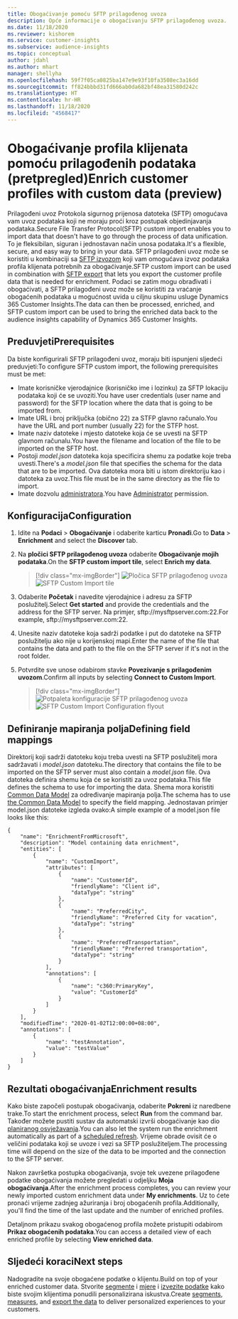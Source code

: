 ```yaml
---
title: Obogaćivanje pomoću SFTP prilagođenog uvoza
description: Opće informacije o obogaćivanju SFTP prilagođenog uvoza.
ms.date: 11/18/2020
ms.reviewer: kishorem
ms.service: customer-insights
ms.subservice: audience-insights
ms.topic: conceptual
author: jdahl
ms.author: mhart
manager: shellyha
ms.openlocfilehash: 59f7f05ca0825ba147e9e93f10fa3508ec3a16dd
ms.sourcegitcommit: ff824bbbd31fd666ab0da682bf48ea31580d242c
ms.translationtype: HT
ms.contentlocale: hr-HR
ms.lasthandoff: 11/18/2020
ms.locfileid: "4568417"
---
```

# <a name="enrich-customer-profiles-with-custom-data-preview"></a><span data-ttu-id="eb0fe-103">Obogaćivanje profila klijenata pomoću prilagođenih podataka (pretpregled)</span><span class="sxs-lookup"><span data-stu-id="eb0fe-103">Enrich customer profiles with custom data (preview)</span></span>

<span data-ttu-id="eb0fe-104">Prilagođeni uvoz Protokola sigurnog prijenosa datoteka (SFTP) omogućava vam uvoz podataka koji ne moraju proći kroz postupak objedinjavanja podataka.</span><span class="sxs-lookup"><span data-stu-id="eb0fe-104">Secure File Transfer Protocol(SFTP) custom import enables you to import data that doesn't have to go through the process of data unification.</span></span> <span data-ttu-id="eb0fe-105">To je fleksibilan, siguran i jednostavan način unosa podataka.</span><span class="sxs-lookup"><span data-stu-id="eb0fe-105">It's a flexible, secure, and easy way to bring in your data.</span></span> <span data-ttu-id="eb0fe-106">SFTP prilagođeni uvoz može se koristiti u kombinaciji sa [SFTP izvozom](export-sftp.md) koji vam omogućava izvoz podataka profila klijenata potrebnih za obogaćivanje.</span><span class="sxs-lookup"><span data-stu-id="eb0fe-106">SFTP custom import can be used in combination with [SFTP export](export-sftp.md) that lets you export the customer profile data that is needed for enrichment.</span></span> <span data-ttu-id="eb0fe-107">Podaci se zatim mogu obrađivati i obogaćivati, a SFTP prilagođeni uvoz može se koristiti za vraćanje obogaćenih podataka u mogućnost uvida u ciljnu skupinu usluge Dynamics 365 Customer Insights.</span><span class="sxs-lookup"><span data-stu-id="eb0fe-107">The data can then be processed, enriched, and SFTP custom import can be used to bring the enriched data back to the audience insights capability of Dynamics 365 Customer Insights.</span></span>

## <a name="prerequisites"></a><span data-ttu-id="eb0fe-108">Preduvjeti</span><span class="sxs-lookup"><span data-stu-id="eb0fe-108">Prerequisites</span></span>

<span data-ttu-id="eb0fe-109">Da biste konfigurirali SFTP prilagođeni uvoz, moraju biti ispunjeni sljedeći preduvjeti:</span><span class="sxs-lookup"><span data-stu-id="eb0fe-109">To configure SFTP custom import, the following prerequisites must be met:</span></span>

- <span data-ttu-id="eb0fe-110">Imate korisničke vjerodajnice (korisničko ime i lozinku) za SFTP lokaciju podataka koji će se uvoziti.</span><span class="sxs-lookup"><span data-stu-id="eb0fe-110">You have user credentials (user name and password) for the SFTP location where the data that is going to be imported from.</span></span>
- <span data-ttu-id="eb0fe-111">Imate URL i broj priključka (obično 22) za STFP glavno računalo.</span><span class="sxs-lookup"><span data-stu-id="eb0fe-111">You have the URL and port number (usually 22) for the STFP host.</span></span>
- <span data-ttu-id="eb0fe-112">Imate naziv datoteke i mjesto datoteke koja će se uvesti na SFTP glavnom računalu.</span><span class="sxs-lookup"><span data-stu-id="eb0fe-112">You have the filename and location of the file to be imported on the SFTP host.</span></span>
- <span data-ttu-id="eb0fe-113">Postoji *model.json* datoteka koja specificira shemu za podatke koje treba uvesti.</span><span class="sxs-lookup"><span data-stu-id="eb0fe-113">There's a *model.json* file that specifies the schema for the data that are to be imported.</span></span> <span data-ttu-id="eb0fe-114">Ova datoteka mora biti u istom direktoriju kao i datoteka za uvoz.</span><span class="sxs-lookup"><span data-stu-id="eb0fe-114">This file must be in the same directory as the file to import.</span></span>
- <span data-ttu-id="eb0fe-115">Imate dozvolu [administratora](permissions.md#administrator).</span><span class="sxs-lookup"><span data-stu-id="eb0fe-115">You have [Administrator](permissions.md#administrator) permission.</span></span>

## <a name="configuration"></a><span data-ttu-id="eb0fe-116">Konfiguracija</span><span class="sxs-lookup"><span data-stu-id="eb0fe-116">Configuration</span></span>

1. <span data-ttu-id="eb0fe-117">Idite na **Podaci** > **Obogaćivanje** i odaberite karticu **Pronađi**.</span><span class="sxs-lookup"><span data-stu-id="eb0fe-117">Go to **Data** > **Enrichment** and select the **Discover** tab.</span></span>

1. <span data-ttu-id="eb0fe-118">Na **pločici SFTP prilagođenog uvoza** odaberite **Obogaćivanje mojih podataka**.</span><span class="sxs-lookup"><span data-stu-id="eb0fe-118">On the **SFTP custom import tile**, select **Enrich my data**.</span></span>

   > [!div class="mx-imgBorder"]
   > <span data-ttu-id="eb0fe-119">![Pločica SFTP prilagođenog uvoza](media/SFTP_Custom_Import_tile.png "Pločica SFTP prilagođenog uvoza")</span><span class="sxs-lookup"><span data-stu-id="eb0fe-119">![SFTP Custom Import tile](media/SFTP_Custom_Import_tile.png "SFTP Custom Import tile")</span></span>

1. <span data-ttu-id="eb0fe-120">Odaberite **Početak** i navedite vjerodajnice i adresu za SFTP poslužitelj.</span><span class="sxs-lookup"><span data-stu-id="eb0fe-120">Select **Get started** and provide the credentials and the address for the SFTP server.</span></span> <span data-ttu-id="eb0fe-121">Na primjer, sftp://mysftpserver.com:22.</span><span class="sxs-lookup"><span data-stu-id="eb0fe-121">For example, sftp://mysftpserver.com:22.</span></span>

1. <span data-ttu-id="eb0fe-122">Unesite naziv datoteke koja sadrži podatke i put do datoteke na SFTP poslužitelju ako nije u korijenskoj mapi.</span><span class="sxs-lookup"><span data-stu-id="eb0fe-122">Enter the name of the file that contains the data and path to the file on the SFTP server if it's not in the root folder.</span></span>

1. <span data-ttu-id="eb0fe-123">Potvrdite sve unose odabirom stavke **Povezivanje s prilagođenim uvozom**.</span><span class="sxs-lookup"><span data-stu-id="eb0fe-123">Confirm all inputs by selecting **Connect to Custom Import**.</span></span>

   > [!div class="mx-imgBorder"]
   > <span data-ttu-id="eb0fe-124">![Potpaleta konfiguracije SFTP prilagođenog uvoza](media/SFTP_Custom_Import_Configuration_flyout.png "Potpaleta konfiguracije SFTP prilagođenog uvoza")</span><span class="sxs-lookup"><span data-stu-id="eb0fe-124">![SFTP Custom Import Configuration flyout](media/SFTP_Custom_Import_Configuration_flyout.png "SFTP Custom Import Configuration flyout")</span></span>

## <a name="defining-field-mappings"></a><span data-ttu-id="eb0fe-125">Definiranje mapiranja polja</span><span class="sxs-lookup"><span data-stu-id="eb0fe-125">Defining field mappings</span></span> 

<span data-ttu-id="eb0fe-126">Direktorij koji sadrži datoteku koju treba uvesti na SFTP poslužitelj mora sadržavati i *model.json* datoteku.</span><span class="sxs-lookup"><span data-stu-id="eb0fe-126">The directory that contains the file to be imported on the SFTP server must also contain a *model.json* file.</span></span> <span data-ttu-id="eb0fe-127">Ova datoteka definira shemu koja će se koristiti za uvoz podataka.</span><span class="sxs-lookup"><span data-stu-id="eb0fe-127">This file defines the schema to use for importing the data.</span></span> <span data-ttu-id="eb0fe-128">Shema mora koristiti [Common Data Model](https://docs.microsoft.com/common-data-model/) za određivanje mapiranja polja.</span><span class="sxs-lookup"><span data-stu-id="eb0fe-128">The schema has to use [the Common Data Model](https://docs.microsoft.com/common-data-model/) to specify the field mapping.</span></span> <span data-ttu-id="eb0fe-129">Jednostavan primjer model.json datoteke izgleda ovako:</span><span class="sxs-lookup"><span data-stu-id="eb0fe-129">A simple example of a model.json file looks like this:</span></span>

```
{
    "name": "EnrichmentFromMicrosoft",
    "description": "Model containing data enrichment",
    "entities": [
        {
            "name": "CustomImport",
            "attributes": [
                {
                    "name": "CustomerId",
                    "friendlyName": "Client id",
                    "dataType": "string"
                },
                {
                    "name": "PreferredCity",
                    "friendlyName": "Preferred City for vacation",
                    "dataType": "string"
                },
                {
                    "name": "PreferredTransportation",
                    "friendlyName": "Preferred transportation",
                    "dataType": "string"
                }
            ],
            "annotations": [
                {
                    "name": "c360:PrimaryKey",
                    "value": "CustomerId"
                }
            ]
        }
    ],
    "modifiedTime": "2020-01-02T12:00:00+08:00",
    "annotations": [
        {
            "name": "testAnnotation",
            "value": "testValue"
        }
    ]
}
```

## <a name="enrichment-results"></a><span data-ttu-id="eb0fe-130">Rezultati obogaćivanja</span><span class="sxs-lookup"><span data-stu-id="eb0fe-130">Enrichment results</span></span>

<span data-ttu-id="eb0fe-131">Kako biste započeli postupak obogaćivanja, odaberite **Pokreni** iz naredbene trake.</span><span class="sxs-lookup"><span data-stu-id="eb0fe-131">To start the enrichment process, select **Run** from the command bar.</span></span> <span data-ttu-id="eb0fe-132">Također možete pustiti sustav da automatski izvrši obogaćivanje kao dio [ planiranog osvježavanja](system.md#schedule-tab).</span><span class="sxs-lookup"><span data-stu-id="eb0fe-132">You can also let the system run the enrichment automatically as part of a [scheduled refresh](system.md#schedule-tab).</span></span> <span data-ttu-id="eb0fe-133">Vrijeme obrade ovisit će o veličini podataka koji se uvoze i vezi sa SFTP poslužiteljem.</span><span class="sxs-lookup"><span data-stu-id="eb0fe-133">The processing time will depend on the size of the data to be imported and the connection to the SFTP server.</span></span>

<span data-ttu-id="eb0fe-134">Nakon završetka postupka obogaćivanja, svoje tek uvezene prilagođene podatke obogaćivanja možete pregledati u odjeljku **Moja obogaćivanja**.</span><span class="sxs-lookup"><span data-stu-id="eb0fe-134">After the enrichment process completes, you can review your newly imported custom enrichment data under **My enrichments**.</span></span> <span data-ttu-id="eb0fe-135">Uz to ćete pronaći vrijeme zadnjeg ažuriranja i broj obogaćenih profila.</span><span class="sxs-lookup"><span data-stu-id="eb0fe-135">Additionally, you'll find the time of the last update and the number of enriched profiles.</span></span>

<span data-ttu-id="eb0fe-136">Detaljnom prikazu svakog obogaćenog profila možete pristupiti odabirom **Prikaz obogaćenih podataka**.</span><span class="sxs-lookup"><span data-stu-id="eb0fe-136">You can access a detailed view of each enriched profile by selecting **View enriched data**.</span></span>

## <a name="next-steps"></a><span data-ttu-id="eb0fe-137">Sljedeći koraci</span><span class="sxs-lookup"><span data-stu-id="eb0fe-137">Next steps</span></span>

<span data-ttu-id="eb0fe-138">Nadogradite na svoje obogaćene podatke o klijentu.</span><span class="sxs-lookup"><span data-stu-id="eb0fe-138">Build on top of your enriched customer data.</span></span> <span data-ttu-id="eb0fe-139">Stvorite [segmente](segments.md) i [mjere](measures.md) i [izvezite podatke](export-destinations.md) kako biste svojim klijentima ponudili personalizirana iskustva.</span><span class="sxs-lookup"><span data-stu-id="eb0fe-139">Create [segments](segments.md), [measures](measures.md), and [export the data](export-destinations.md) to deliver personalized experiences to your customers.</span></span>


